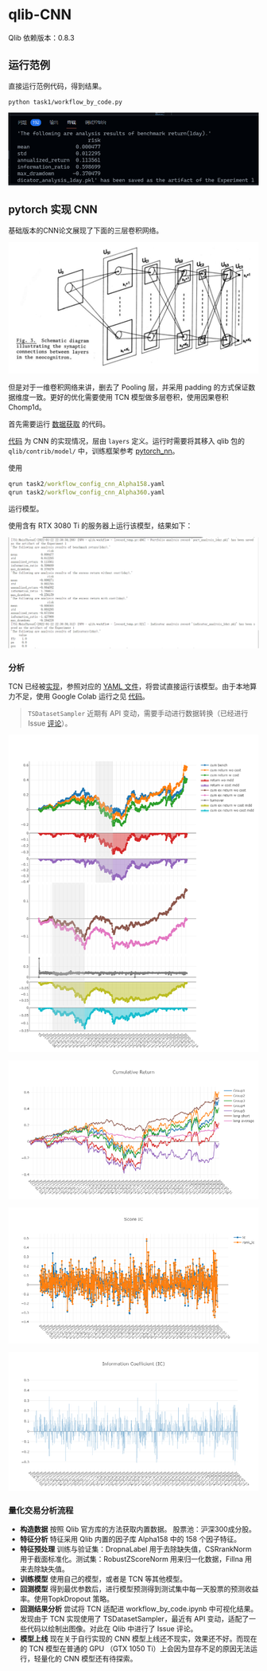 # qlib-CNN

Qlib 依赖版本：0.8.3

## 运行范例

直接运行范例代码，得到结果。

```
python task1/workflow_by_code.py
```

![](task1/pass.png)

## pytorch 实现 CNN

基础版本的CNN论文展现了下面的三层卷积网络。

![](img/oldcnn.png)

但是对于一维卷积网络来讲，删去了 Pooling 层，并采用 padding 的方式保证数据维度一致。更好的优化需要使用 TCN 模型做多层卷积，使用因果卷积 Chomp1d。

首先需要运行 [数据获取](task2/get_data.ipynb) 的代码。

[代码](task2/pytorch_cnn.py) 为 CNN 的实现情况，层由 `layers` 定义。运行时需要将其移入 qlib 包的 `qlib/contrib/model/` 中，训练框架参考 [pytorch_nn](https://github.com/microsoft/qlib/blob/main/qlib/contrib/model/pytorch_nn.py)。

使用
```cmd
qrun task2/workflow_config_cnn_Alpha158.yaml
qrun task2/workflow_config_cnn_Alpha360.yaml
```
运行模型。

使用含有 RTX 3080 Ti 的服务器上运行该模型，结果如下：

![](img/run_CNN.png)

### 分析

TCN 已经被[实现](https://github.com/microsoft/qlib/blob/main/qlib/contrib/model/pytorch_tcn_ts.py)，参照对应的 [YAML 文件](task3/workflow_config_tcn_Alpha158.yaml)，将尝试直接运行该模型。由于本地算力不足，使用 Google Colab 运行之见 [代码](task3/workflow_tcn.ipynb)。

> `TSDatasetSampler` 近期有 API 变动，需要手动进行数据转换（已经进行 Issue [评论](https://github.com/microsoft/qlib/issues/411#issuecomment-993484655)）。

![](img/report.png)

![](img/return.png)

![](img/scoreIC.png)

![](img/IC.png)

### 量化交易分析流程

- **构造数据** 按照 Qlib 官方库的方法获取内置数据。
股票池：沪深300成分股。
- **特征分析** 特征采用 Qlib 内置的因子库 Alpha158 中的 158 个因子特征。
- **特征预处理** 训练与验证集：DropnaLabel 用于去除缺失值，CSRrankNorm 用于截面标准化。测试集：RobustZScoreNorm 用来归一化数据，Fillna 用来去除缺失值。
- **训练模型** 使用自己的模型，或者是 TCN 等其他模型。
- **回测模型** 得到最优参数后，进行模型预测得到测试集中每一天股票的预测收益率。使用TopkDropout 策略。
- **回测结果分析** 尝试将 TCN 适配进 workflow_by_code.ipynb 中可视化结果。发现由于 TCN 实现使用了 TSDatasetSampler，最近有 API 变动，适配了一些代码以绘制出图像。对此在 Qlib 中进行了 Issue 评论。
- **模型上线** 现在关于自行实现的 CNN 模型上线还不现实，效果还不好。而现在的 TCN 模型在普通的 GPU （GTX 1050 Ti）上会因为显存不足的原因无法运行，轻量化的 CNN 模型还有待探索。